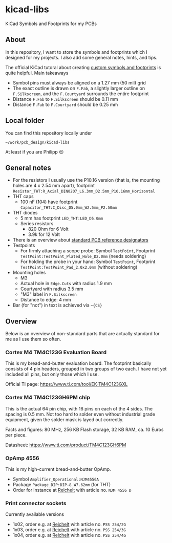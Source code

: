 # kicad-libs
KiCad Symbols and Footprints for my PCBs

## About

In this repository, I want to store the symbols and footprints
which I designed for my projects.
I also add some general notes, hints, and tips.

The official KiCad tutoral about creating [custom symbols and footprints](https://docs.kicad.org/8.0/en/getting_started_in_kicad/getting_started_in_kicad.html#tutorial_part_4_custom_symbols_and_footprints)
is quite helpful.
Main takeaways
  * Symbol pins must always be aligned on a 1.27 mm (50 mil) grid
  * The exact outline is drawn on `F.Fab`, a slightly larger outline
    on `F.Silkscreen`, and the `F.Courtyard` surrounds the entire footprint
  * Distance `F.Fab` to `F.Silkscreen` should be 0.11 mm
  * Distance `F.Fab` to `F.Courtyard` should be 0.25 mm


## Local folder

You can find this repository locally under
```
~/work/pcb_design/kicad-libs
```

At least if you are Philipp 😉

## General notes

* For the resistors I usually use the P10.16 version (that is, the mounting holes are 4 x 2.54 mm apart),
  footprint `Resistor_THT:R_Axial_DIN0207_L6.3mm_D2.5mm_P10.16mm_Horizontal`
* THT caps
  * 100 nF (104) have footprint `Capacitor_THT:C_Disc_D5.0mm_W2.5mm_P2.50mm`
* THT diodes
  * 5 mm has footprint `LED_THT:LED_D5.0mm`
  * Series resistors
    * 820 Ohm for 6 Volt
    * 3.9k for 12 Volt
* There is an overview about [standard PCB reference designators](https://www.ultralibrarian.com/2021/07/07/standard-pcb-reference-designators-to-know-ulc)
* Testpoints
  * For firmly attaching a scope probe: Symbol `TestPoint`, Footprint `TestPoint:TestPoint_Plated_Hole_D2.0mm`
    (needs soldering)
  * For holding the probe in your hand: Symbol `TestPoint`, Footprint `TestPoint:TestPoint_Pad_2.0x2.0mm`
    (without soldering)
* Mounting holes
  * M3
  * Actual hole in `Edge.Cuts` with radius 1.9 mm
  * Courtyard with radius 3.5 mm
  * "M3" label in `F.Silkscreen`
  * Distance to edge: 4 mm
* Bar (for "not") in text is achieved via `~{CS}`

## Overview

Below is an overview of non-standard parts that are actually
standard for me as I use them so often.

### Cortex M4 TM4C123G Evaluation Board

This is my bread-and-butter evaluation board.
The footprint basically consists of 4 pin headers,
grouped in two groups of two each.
I have not yet included all pins, but only those
which I use.

Official TI page:
https://www.ti.com/tool/EK-TM4C123GXL

### Cortex M4 TM4C123GH6PM chip

This is the actual 64 pin chip, with 16 pins on each of the 4 sides.
The spacing is 0.5 mm.
Not too hard to solder even without industrial grade equipment,
given the solder mask is layed out correctly.

Facts and figures: 80 MHz, 256 KB Flash storage, 32 KB RAM, ca. 10 Euros per piece.

Datasheet:
https://www.ti.com/product/TM4C123GH6PM

### OpAmp 4556

This is my high-current bread-and-butter OpAmp.

* Symbol `Amplifier_Operational:NJM4556A`
* Package `Package_DIP:DIP-8_W7.62mm` (for THT)
* Order for instance at [Reichelt](https://www.reichelt.de/operationsverstaerker-2-fach-dip-8-njm-4556-d-p13470.html?search=NJM+4556+D) with article no. `NJM 4556 D`

### Print connector sockets

Currently available versions
* 1x02, order e.g. at [Reichelt](https://www.reichelt.de/printstecker-einzelstecker-gerade-2-polig-pss-254-2g-p14907.html?search=PSS+254%2F2G) with article no. `PSS 254/2G`
* 1x03, order e.g. at [Reichelt](https://www.reichelt.de/printstecker-einzelstecker-gerade-3-polig-pss-254-3g-p14462.html?&trstct=pos_0&nbc=1) with article no. `PSS 254/3G`
* 1x04, order e.g. at [Reichelt](https://www.reichelt.de/printstecker-einzelstecker-gerade-4-polig-pss-254-4g-p696.html?search=PSS+254%2F4G) with article no. `PSS 254/4G`


